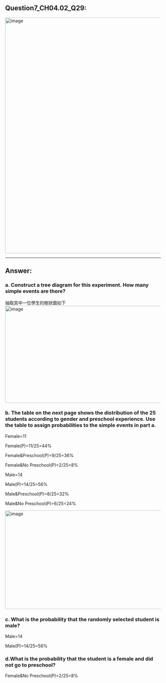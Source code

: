 ## Question7_CH04.02_Q29:
<img width="737" height="760" alt="image" src="https://github.com/user-attachments/assets/a0c78cdd-9895-4a63-ac4a-99d4002e1d6a" />

---
## Answer:
### a. Construct a tree diagram for this experiment. How many simple events are there?
抽取其中一位學生的樹狀圖如下
<img width="799" height="313" alt="image" src="https://github.com/user-attachments/assets/9f6f1474-d4dd-47da-b795-3eaeb5faaa4f" />

### b. The table on the next page shows the distribution of the 25 students according to gender and preschool experience. Use the table to assign probabilities to the simple events in part a.
Female=11

Female(P)=11/25=44%

Female&Preschool(P)=9/25=36%

Female&No Preschool(P)=2/25=8%

Male=14  

Male(P)=14/25=56%

Male&Preschool(P)=8/25=32%

Male&No Preschool(P)=6/25=24%

<img width="808" height="318" alt="image" src="https://github.com/user-attachments/assets/f398c525-6f67-420b-9586-1a9923d7ec75" />



### c. What is the probability that the randomly selected student is male?
Male=14  

Male(P)=14/25=56%

### d.What is the probability that the student is a female and did not go to preschool?

Female&No Preschool(P)=2/25=8%
